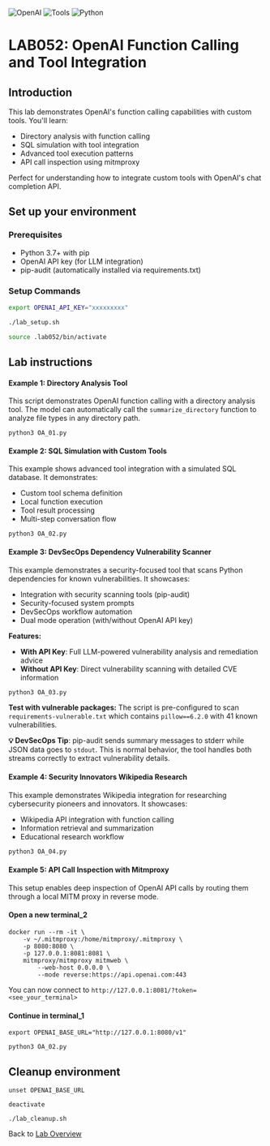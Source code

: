 ![OpenAI](https://img.shields.io/badge/OpenAI-lightblue)
![Tools](https://img.shields.io/badge/Tools-purple)
![Python](https://img.shields.io/badge/Python-blue) 


# LAB052: OpenAI Function Calling and Tool Integration
## Introduction
This lab demonstrates OpenAI's function calling capabilities with custom tools. You'll learn:
- Directory analysis with function calling
- SQL simulation with tool integration
- Advanced tool execution patterns
- API call inspection using mitmproxy

Perfect for understanding how to integrate custom tools with OpenAI's chat completion API.

## Set up your environment
### Prerequisites
- Python 3.7+ with pip
- OpenAI API key (for LLM integration)
- pip-audit (automatically installed via requirements.txt)

### Setup Commands
```bash
export OPENAI_API_KEY="xxxxxxxxx"
```
```bash
./lab_setup.sh
```
```bash
source .lab052/bin/activate
```

## Lab instructions
#### Example 1: Directory Analysis Tool
This script demonstrates OpenAI function calling with a directory analysis tool. The model can automatically call the `summarize_directory` function to analyze file types in any directory path.
```
python3 OA_01.py
```

#### Example 2: SQL Simulation with Custom Tools
This example shows advanced tool integration with a simulated SQL database. It demonstrates:
- Custom tool schema definition
- Local function execution
- Tool result processing
- Multi-step conversation flow
```
python3 OA_02.py
```

#### Example 3: DevSecOps Dependency Vulnerability Scanner
This example demonstrates a security-focused tool that scans Python dependencies for known vulnerabilities. It showcases:
- Integration with security scanning tools (pip-audit)
- Security-focused system prompts
- DevSecOps workflow automation
- Dual mode operation (with/without OpenAI API key)

**Features:**
- **With API Key**: Full LLM-powered vulnerability analysis and remediation advice
- **Without API Key**: Direct vulnerability scanning with detailed CVE information

```bash
python3 OA_03.py
```

**Test with vulnerable packages:**
The script is pre-configured to scan `requirements-vulnerable.txt` which contains `pillow==6.2.0` with 41 known vulnerabilities.

**💡 DevSecOps Tip**: pip-audit sends summary messages to stderr while JSON data goes to `stdout`. This is normal behavior, the tool handles both streams correctly to extract vulnerability details.

#### Example 4: Security Innovators Wikipedia Research
This example demonstrates Wikipedia integration for researching cybersecurity pioneers and innovators. It showcases:
- Wikipedia API integration with function calling
- Information retrieval and summarization
- Educational research workflow
```bash
python3 OA_04.py
```

#### Example 5: API Call Inspection with Mitmproxy
This setup enables deep inspection of OpenAI API calls by routing them through a local MITM proxy in reverse mode.

#### Open a new terminal_2
```
docker run --rm -it \
    -v ~/.mitmproxy:/home/mitmproxy/.mitmproxy \
    -p 8080:8080 \
    -p 127.0.0.1:8081:8081 \
    mitmproxy/mitmproxy mitmweb \
        --web-host 0.0.0.0 \
        --mode reverse:https://api.openai.com:443
```
You can now connect to `http://127.0.0.1:8081/?token=<see_your_terminal>`

#### Continue in terminal_1
```
export OPENAI_BASE_URL="http://127.0.0.1:8080/v1"
```
```
python3 OA_02.py
```

## Cleanup environment
```
unset OPENAI_BASE_URL
```
```
deactivate
```
```
./lab_cleanup.sh
```
Back to [Lab Overview](https://github.com/kubiosec-agentic/agentic-labs/blob/master/README.md#-lab-overview)
